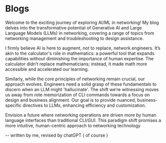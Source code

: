 # Blogs

Welcome to the exciting journey of exploring AI/ML in networking! My blog delves into the transformative potential of Generative AI and Large Language Models (LLMs) in networking, covering a range of topics from networking management and troubleshooting to design assistance.

I firmly believe AI is here to augment, not to replace, network engineers. It’s akin to the calculator's role in mathematics: a powerful tool that expands capabilities without diminishing the importance of human expertise. The calculator didn’t replace mathematicians; instead, it made math more accessible and accelerated our learning.

Similarly, while the core principles of networking remain crucial, our approach evolves. Engineers need a solid grasp of these fundamentals to discern when an LLM might 'hallucinate'. The shift we’re witnessing moves us away from rote memorization of CLI commands towards a focus on design and business alignment. Our goal is to provide nuanced, business-specific directives to LLMs, enhancing efficiency and customization.

Envision a future where networking operations are driven more by human language interfaces than traditional CLI/GUI. This paradigm shift promises a more intuitive, human-centric approach to networking technology

-- written by me, revised by chatGPT ( of course )